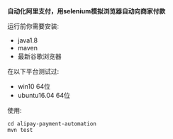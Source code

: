 **自动化阿里支付，用selenium模拟浏览器自动向商家付款**

运行前你需要安装:
- java1.8
- maven
- 最新谷歌浏览器

在以下平台测试过:
- win10 64位
- ubuntu16.04 64位

使用:
```
cd alipay-payment-automation
mvn test
```

